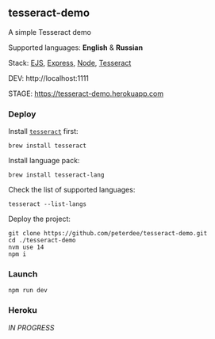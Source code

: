 ## tesseract-demo

A simple Tesseract demo

Supported languages: **English** & **Russian**

Stack: [EJS](https://ejs.co/), [Express](https://expressjs.com/), [Node](https://nodejs.org/), [Tesseract](https://www.npmjs.com/package/node-tesseract-ocr)

DEV: http://localhost:1111

STAGE: https://tesseract-demo.herokuapp.com

### Deploy

Install [`tesseract`](https://formulae.brew.sh/formula/tesseract) first:

```shell script
brew install tesseract
```

Install language pack:

```shell script
brew install tesseract-lang
```

Check the list of supported languages:

```shell script
tesseract --list-langs
```

Deploy the project:

```shell script
git clone https://github.com/peterdee/tesseract-demo.git
cd ./tesseract-demo
nvm use 14
npm i
```

### Launch

```shell script
npm run dev
```

### Heroku

*IN PROGRESS*
